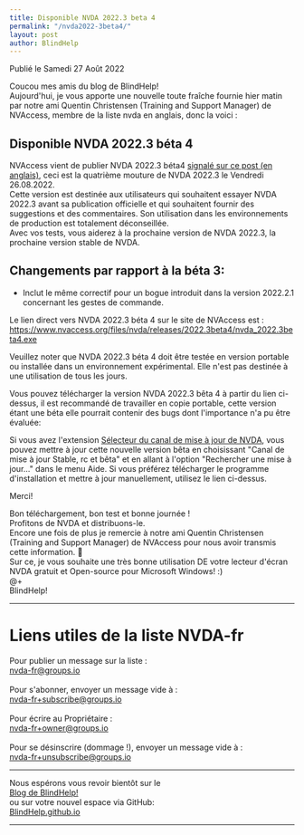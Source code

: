 ```yaml
---
title: Disponible NVDA 2022.3 beta 4
permalink: "/nvda2022-3beta4/"
layout: post
author: BlindHelp
---
```


<footer>Publié le Samedi 27 Août 2022</footer>


Coucou mes amis du blog de BlindHelp!    
Aujourd'hui, je vous apporte une nouvelle toute fraîche fournie hier matin par notre ami Quentin Christensen (Training and Support Manager) de NVAccess, membre de la liste nvda en anglais, donc la voici :    

## Disponible NVDA 2022.3 béta 4
NVAccess vient de publier NVDA 2022.3 béta4 [signalé sur ce post (en anglais)](https://www.nvaccess.org/post/nvda-2022-3beta4/), ceci est la quatrième mouture de NVDA 2022.3 le Vendredi 26.08.2022.    
Cette version est destinée aux utilisateurs qui souhaitent essayer NVDA 2022.3 avant sa publication officielle et qui souhaitent fournir des suggestions et des commentaires. Son utilisation dans les environnements de production est totalement déconseillée.         
Avec vos tests, vous aiderez à la prochaine version de NVDA 2022.3, la prochaine version stable de NVDA.        

## Changements par rapport à la béta 3:
* Inclut le même  correctif pour un bogue introduit dans la version 2022.2.1 concernant les gestes de commande.

Le lien direct vers NVDA 2022.3 béta 4 sur le site de NVAccess est : <https://www.nvaccess.org/files/nvda/releases/2022.3beta4/nvda_2022.3beta4.exe>

Veuillez noter que NVDA 2022.3 béta 4 doit être testée en version portable ou installée dans un environnement expérimental. Elle n'est pas destinée à une utilisation de tous les jours.    

Vous pouvez télécharger la version NVDA 2022.3 bêta 4 à partir du  lien ci-dessus, il est recommandé de travailler en copie portable, cette version étant une béta elle pourrait contenir des bugs dont l'importance n'a pu être évaluée:    

Si vous avez l'extension [Sélecteur du canal de mise à jour de NVDA](https://blindhelp.github.io/updateChannel/), vous pouvez mettre à jour cette nouvelle version bêta en choisissant "Canal de mise à jour Stable, rc et bêta" et en allant à l'option "Rechercher une mise à jour..." dans le menu Aide. Si vous préférez télécharger le programme d'installation et mettre à jour manuellement, utilisez le lien ci-dessus.

Merci!  

Bon téléchargement, bon test et bonne journée !    
Profitons de NVDA et distribuons-le.    
Encore une fois de plus je remercie à notre ami Quentin Christensen (Training and Support Manager) de NVAccess pour nous avoir transmis cette information. 🤝    
Sur ce, je vous souhaite une très bonne utilisation DE votre lecteur d'écran NVDA gratuit et Open-source pour Microsoft Windows! :)    
@+    
BlindHelp!    

---

# Liens utiles de la liste NVDA-fr #

Pour publier un message sur la liste :    
[nvda-fr@groups.io](mailto:nvda-fr@groups.io)    
<br>
Pour s'abonner, envoyer un message vide à :    
[nvda-fr+subscribe@groups.io](mailto:nvda-fr+subscribe@groups.io)    
<br>
Pour écrire au Propriétaire :    
[nvda-fr+owner@groups.io](mailto:nvda-fr+owner@groups.io)    
<br>
Pour se désinscrire (dommage !), envoyer un message vide à :    
[nvda-fr+unsubscribe@groups.io](mailto:nvda-fr+unsubscribe@groups.io)    

---

Nous espérons vous revoir bientôt sur le      
[Blog de BlindHelp!](http://blindhelp.blogspot.fr/)                    
ou sur  votre nouvel espace via GitHub:                     
[BlindHelp.github.io](https://blindhelp.github.io)                    

---